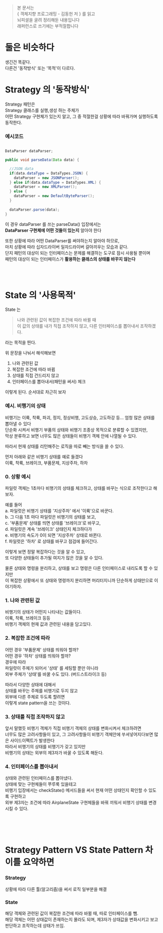 > 본 문서는  
> { 객체지향 프로그래밍 - 김동헌 저 } 를 읽고  
> 뇌피셜을 굴려 정리해둔 내용입니다  
> 래퍼런스로 쓰기에는 부적절합니다  
  
# 둘은 비슷하다  

생긴건 똑같다.  
다른건 '동작방식' 또는 '목적'이 다르다.  
  
# Strategy 의 '동작방식'  
Strategy 패턴은  
Strategy 클래스를 실행,생성 하는 주체가  
어떤 Strategy 구현체가 있는지 알고, 그 중 적절한걸 상황에 따라 바꿔가며 실행하도록 동작한다.  

### 예시코드
```java

DataParser dataParser;

public void parseData(Data data) {

  //JSON data
  if(data.dataType = DataTypes.JSON) {
    dataParser = new JSONParser();
  } else if(data.dataType = DataTypes.XML) {
    dataParser = new XMLParser();
  } else {
    dataParser = new DefaultByteParser();
  }
  
  dataParser.parse(data);
}
```
이 경우 dataParser 를 쓰는 parseData() 입장에서는  
**DataParser 구현체에 어떤 것들이 있는지** 알아야 한다  
  
또한 상황에 따라 어떤 DataParser를 써야하는지 알아야 하므로,  
마치 상황에 따라 십자드라이버 일자드라이버 갈아끼우는 모습과 같다.    
단지 패턴의 대상이 되는 인터페이스는 문제를 해결하는 도구로 잠시 사용될 뿐이며  
패턴의 대상이 되는 인터페이스가 **활용하는 클래스의 상태를 바꾸지 않는다**  
  
<br><br>

# State 의 '사용목적'
  
State 는 
  
> 나와 관련된 값이 복잡한 조건에 따라 바뀔 때  
> 이 값의 상태를 내가 직접 조작하지 않고, 다른 인터페이스를 뽑아내서 조작하겠다.   
  
라는 목적을 띈다.  
  
위 문장을 나눠서 해석해보면  
  
1. 나와 관련된 값   
2. 복잡한 조건에 따라 바뀜  
3. 상태를 직접 건드리지 않고  
4. 인터페이스를 뽑아내서(패턴을 써서) 체크  
  
이렇게 된다. 순서대로 차근히 보자  

### 예시. 비행기의 상태  
비행기는 이륙, 착륙, 파괴, 정지, 정상비행, 고도상승, 고도하강 등... 엄청 많은 상태를 뽑아낼 수 있다  
단순화 시켜서 비행기 부품의 상태와 비행기 조종상 목적으로 분류할 수 있겠지만,  
막상 분류하고 보면 너무도 많은 상태들이 비행기 객체 안에 나열될 수 있다.  
  
따라서 현재 상태를 리턴해주는 로직을 따로 빼는 방식을 쓸 수 있다.   

먼저 아래와 같은 비행기 상태를 예로 들겠다    
이륙, 착륙, 브레이크, 부품문제, 지상주차, 하차  
  
### 0. 상황 예시    
파일럿 객체는 1초마다 비행기의 상태를 체크하고, 상태를 바꾸는 식으로 조작한다고 해보자.   
  
예를 들어  
a. 파일럿은 비행기 상태를 '지상주차' 에서 '이륙'으로 바꾼다.  
b. 그 다음 1초 마다 파일럿은 비행기의 상태를 보고,  
c. '부품문제' 상태를 띄면 상태를 '브레이크'로 바꾸고,  
d. 파일럿은 계속 '브레이크' 상태인지 체크하다가    
e. 비행기의 속도가 0이 되면 '지상주차' 상태로 바뀐다.  
f. 파일럿은 '하차' 로 상태를 바꾸고 점검에 들어간다.    
  
이렇게 보면 정말 복잡하다는 것을 알 수 있고,  
또 다양한 상태들이 추가될 여지가 많은 것을 알 수 있다.  
  
물론 상태와 명령을 분리하고, 상태를 보고 명령은 다른 인터페이스로 내리도록 할 수 있지만  
이 복잡한 상황에서 또 상태와 명령까지 분리하면 머리터지니까 단순하게 상태만으로 이야기하자.  
  
### 1. 나와 관련된 값  
비행기의 상태가 어떤지 나타내는 값들이다.  
이륙, 착륙, 브레이크 등등  
비행기 객체의 현재 값과 관련된 내용을 담고있다.  
  
### 2. 복잡한 조건에 따라 
어떤 경우 '부품문제' 상태를 띄워야 할까?  
어떤 경우 '하차' 상태를 띄워야 할까?  
경우에 따라  
파일럿이 주체가 되어서 '상태' 를 세팅할 뿐만 아니라  
외부 주체가 '상태'를 바꿀 수도 있다. (버드스트라이크 등)  
  
따라서 다양한 상태에 대해서  
상태를 바꾸는 주체를 비행기로 두지 않고  
외부에 다른 주체로 두도록 할려면  
이렇게 state pattern을 쓰는 것이다.  

### 3. 상태를 직접 조작하지 않고    
앞서 말했듯 비행기 객체가 직접 비행기 객체의 상태를 변화시켜서 체크하려면  
너무도 많은 고려사항들이 있고, 그 고려사항들이 비행기 객체안에 쑤셔넣어지다보면 많은 사이드이펙트가 발생한다  
따라서 비행기의 상태를 비행기가 갖고 있지만  
비행기의 상태는 외부의 제3자가 바꿀 수 있도록 해둔다.  
  
### 4. 인터페이스를 뽑아내서  
상태와 관련된 인터페이스를 뽑아냈다.  
상태에 맞는 구현체들이 쭈루룩 있을테고    
비행기 입장에서는 checkState() 메서드들을 써서 현재 어떤 상태인지 확인할 수 있도록 구현하고  
외부 제3자는 조건에 따라 AirplaneState 구현체들을 바꿔 끼워서 비행기 상태를 변경시킬 수 있다.  
  

<br><br><br>  

# Strategy Pattern VS State Pattern 차이를 요약하면  
  
### Strategy 
상황에 따라 다른 툴(알고리즘)을 써서 로직 일부분을 해결  
  
### State   
해당 객체와 관련된 값이 복잡한 조건에 따라 바뀔 때, 따로 인터페이스를 뺌.   
해당 객체는 어떤 상태값이 존재하는지 몰라도 되며, 제3자가 상태값을 변화시키고 보고 판단하고 조작하는데 상태가 쓰임.   

